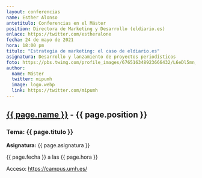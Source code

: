 ```yaml
---
layout: conferencias
name: Esther Alonso
antetitulo: Conferencias en el Máster
position: Directora de Marketing y Desarrollo (eldiario.es)
enlace: https://twitter.com/estheralone
fecha: 24 de mayo de 2021
hora: 18:00 pm
titulo: "Estrategia de marketing: el caso de eldiario.es"
asignatura: Desarrollo y lanzamiento de proyectos periodísticos
foto: https://pbs.twimg.com/profile_images/676516348923666432/L6eDl5mn_400x400.png
author:
  name: Máster
  twitter: mipumh
  image: logo.webp
  link: https://twitter.com/mipumh
---
```


<h2><a href="{{ page.enlace }}">{{ page.name }}</a> - {{ page.position }}</h2>
<h3>Tema: {{ page.titulo }}</h3>
<p><strong>Asignatura:</strong> {{ page.asignatura }}</p>
<p>{{ page.fecha }} a las {{ page.hora }}</p>
<p>Acceso: <a href="https://campus.umh.es/">https://campus.umh.es/</a>
<img src="{{ page.foto }}" alt="" class="img-fluid img-rounded">
